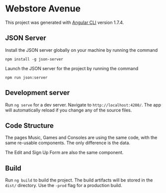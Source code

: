 # Webstore Avenue

This project was generated with [Angular CLI](https://github.com/angular/angular-cli) version 1.7.4.

## JSON  Server

Install the JSON server globally on your machine by running the command

```shell
npm install -g json-server
```

Launch the JSON server for the project by running the command

```shell
npm run json:server
```

## Development server

Run `ng serve` for a dev server. Navigate to `http://localhost:4200/`. The app will automatically reload if you change any of the source files.

## Code Structure

The pages Music, Games and Consoles are using the same code, with the same re-usable components. The only difference is the data.

The Edit and Sign Up Form are also the same component.

## Build

Run `ng build` to build the project. The build artifacts will be stored in the `dist/` directory. Use the `-prod` flag for a production build.
